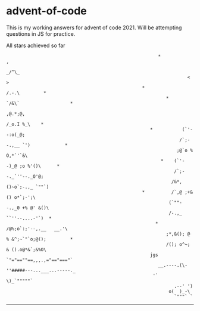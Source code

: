 # advent-of-code
This is my working answers for advent of code 2021. Will be attempting questions in JS for practice.


All stars achieved so far

                                                             *             ,
                                                                         _/^\_
                                                                        <     >
                                                       *                 /.-.\         *
                                                                *        `/&\`                   *
                                                                        ,@.*;@,
                                                                       /_o.I %_\    *
                                                          *           (`'--:o(_@;
                                                                     /`;--.,__ `')             *
                                                                    ;@`o % O,*`'`&\
                                                              *    (`'--)_@ ;o %'()\      *
                                                                   /`;--._`''--._O'@;
                                                                  /&*,()~o`;-.,_ `""`)
                                                       *          /`,@ ;+& () o*`;-';\
                                                                 (`""--.,_0 +% @' &()\
                                                                 /-.,_    ``''--....-'`)  *
                                                            *    /@%;o`:;'--,.__   __.'\
                                                                ;*,&(); @ % &^;~`"`o;@();         *
                                                                /(); o^~; & ().o@*&`;&%O\
                                                          jgs   `"="==""==,,,.,="=="==="`
                                                             __.----.(\-''#####---...___...-----._
                                                           '`         \)_`"""""`
                                                                   .--' ')
                                                                 o(  )_-\
                                                                   `"""` `

-------------------------------------------------------------------------------------------------------------------------------------------------------------------


